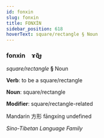 ```yaml
---
id: fonxin
slug: fonxin
title: FONXİN
sidebar_position: 618
hoverText: square/rectangle § Noun
---
```


### fonxin&emsp;<span kind="abugida">ɤ̃ɋ̃ɟ</span>

*square/rectangle* **§** Noun

**Verb**: to be a square/rectangle

**Noun**: square/rectangle

**Modifier**: square/rectangle-related

Mandarin 方形 fāngxíng undefined

*Sino-Tibetan Language Family*